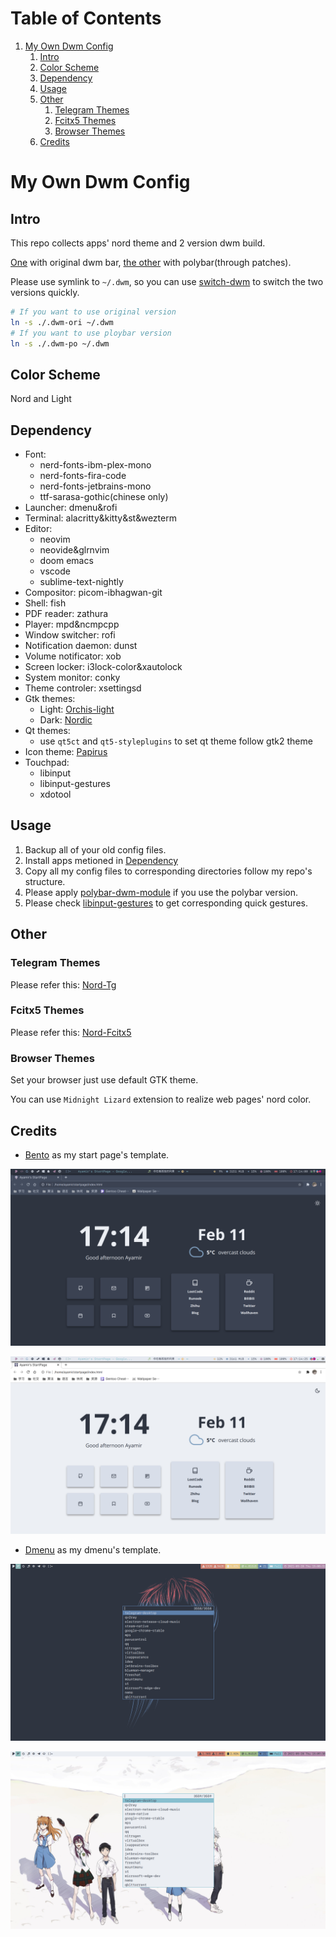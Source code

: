 # Table of Contents

1.  [My Own Dwm Config](#org27716e3)
    1.  [Intro](#intro)
    2.  [Color Scheme](#org4976554)
    3.  [Dependency](#dependency)
    4.  [Usage](#usage)
    5.  [Other](#org1958ae2)
        1.  [Telegram Themes](#tg)
        2.  [Fcitx5 Themes](#fcitx5)
        3.  [Browser Themes](#browser)
    6.  [Credits](#credits)

<a id="org27716e3"></a>

# My Own Dwm Config

<a id="intro"></a>

## Intro

This repo collects apps' nord theme and 2 version dwm build.

[One](./.dwm-ori) with original dwm bar, [the other](./.dwm-po) with polybar(through patches).

Please use symlink to `~/.dwm`, so you can use [switch-dwm](./.local/bin/switch-dwm) to switch the two versions quickly.

```sh
# If you want to use original version
ln -s ./.dwm-ori ~/.dwm
# If you want to use ploybar version
ln -s ./.dwm-po ~/.dwm
```

<a id="org4976554"></a>

## Color Scheme

Nord and Light

<a id="dependency"></a>

## Dependency

- Font:
  - nerd-fonts-ibm-plex-mono
  - nerd-fonts-fira-code
  - nerd-fonts-jetbrains-mono
  - ttf-sarasa-gothic(chinese only)
- Launcher: dmenu&rofi
- Terminal: alacritty&kitty&st&wezterm
- Editor:
  - neovim
  - neovide&glrnvim
  - doom emacs
  - vscode
  - sublime-text-nightly
- Compositor: picom-ibhagwan-git
- Shell: fish
- PDF reader: zathura
- Player: mpd&ncmpcpp
- Window switcher: rofi
- Notification daemon: dunst
- Volume notificator: xob
- Screen locker: i3lock-color&xautolock
- System monitor: conky
- Theme controler: xsettingsd
- Gtk themes:
  - Light: [Orchis-light](https://www.gnome-look.org/p/1357889/)
  - Dark: [Nordic](https://www.gnome-look.org/p/1267246/)
- Qt themes:
  - use `qt5ct` and `qt5-styleplugins` to set qt theme follow gtk2 theme
- Icon theme: [Papirus](https://www.gnome-look.org/p/1166289/)
- Touchpad:
  - libinput
  - libinput-gestures
  - xdotool

<a id="usage"></a>

## Usage

1. Backup all of your old config files.
2. Install apps metioned in [Dependency](#dependency)
3. Copy all my config files to corresponding directories follow my repo's structure.
4. Please apply [polybar-dwm-module](https://github.com/mihirlad55/polybar-dwm-module) if you use the polybar version.
5. Please check [libinput-gestures](./.config/libinput-gestures.conf) to get corresponding quick gestures.

<a id="org1958ae2"></a>

## Other

<a id="tg"></a>

### Telegram Themes

Please refer this: [Nord-Tg](https://github.com/gilbertw1/telegram-nord-theme)

<a id="fcitx5"></a>

### Fcitx5 Themes

Please refer this: [Nord-Fcitx5](https://github.com/tonyfettes/fcitx5-nord)

<a id="browser"></a>

### Browser Themes

Set your browser just use default GTK theme.

You can use `Midnight Lizard` extension to realize web pages' nord color.

<a id="credits"></a>

## Credits

- [Bento](https://github.com/MiguelRAvila/Bento) as my start page's template.

![dark](./Pictures/shot/dark-page.png)

![light](./Pictures/shot/light-page.png)

- [Dmenu](https://github.com/Zaedus/dmenu-arc) as my dmenu's template.

![dark](./Pictures/shot/dark-dmenu.png)

![light](./Pictures/shot/light-dmenu.png)
